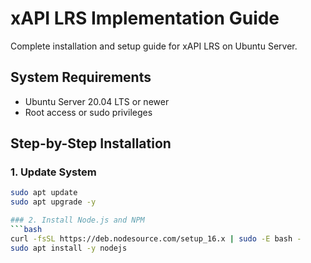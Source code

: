 # xAPI LRS Implementation Guide

Complete installation and setup guide for xAPI LRS on Ubuntu Server.

## System Requirements
- Ubuntu Server 20.04 LTS or newer
- Root access or sudo privileges

## Step-by-Step Installation

### 1. Update System
```bash
sudo apt update
sudo apt upgrade -y

### 2. Install Node.js and NPM
```bash
curl -fsSL https://deb.nodesource.com/setup_16.x | sudo -E bash -
sudo apt install -y nodejs
